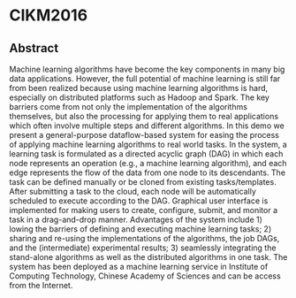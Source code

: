 # CIKM2016
## Abstract
Machine learning algorithms have become the key components in many big data applications. However, the full potential of machine learning is still far from been realized because using machine learning algorithms is hard, especially on distributed platforms such as Hadoop and Spark. The key barriers come from not only the implementation of the algorithms themselves, but also the processing for applying them to real applications which often involve multiple steps and different algorithms. In this demo we present a general-purpose dataflow-based system for easing the process of applying machine learning algorithms to real world tasks. In the system, a learning task is formulated as a directed acyclic graph (DAG) in which each node represents an operation (e.g., a machine learning algorithm), and each edge represents the flow of the data from one node to its descendants. The task can be defined manually or be cloned from existing tasks/templates. After submitting a task to the cloud, each node will be automatically scheduled to execute according to the DAG. Graphical user interface is implemented for making users to create, configure, submit, and monitor a task in a drag-and-drop manner. Advantages of the system include 1) lowing the barriers of defining and executing machine learning tasks; 2) sharing and re-using the implementations of the algorithms, the job DAGs, and the (intermediate) experimental results; 3) seamlessly integrating the stand-alone algorithms as well as the distributed algorithms in one task. The system has been deployed as a machine learning service in Institute of Computing Technology, Chinese Academy of Sciences and can be access from the Internet.
